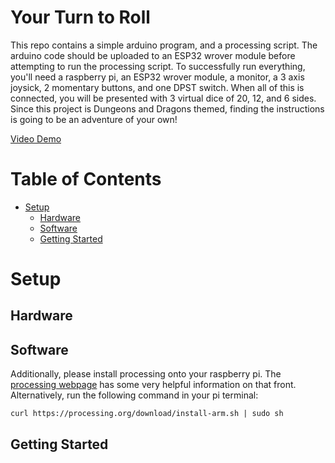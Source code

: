 # Your Turn to Roll

This repo contains a simple arduino program, and a processing script. The arduino code should be uploaded to an ESP32 wrover module before attempting to run the processing script. To successfully run everything, you'll need a raspberry pi, an ESP32 wrover module, a monitor, a 3 axis joysick, 2 momentary buttons, and one DPST switch. When all of this is connected, you will be presented with 3 virtual dice of 20, 12, and 6 sides. Since this project is Dungeons and Dragons themed, finding the instructions is going to be an adventure of your own! 

[Video Demo](https://youtu.be/odz9Fv931Ek)


# Table of Contents <!-- omit in toc -->
- [Setup](#setup)
  - [Hardware](#hardware)
  - [Software ](#software)
  - [Getting Started](#running)


# Setup

## Hardware

## Software 

Additionally, please install processing onto your raspberry pi. The [processing webpage](https://pi.processing.org/get-started/) has some very helpful information on that front. Alternatively, run the following command in your pi terminal:
```
curl https://processing.org/download/install-arm.sh | sudo sh
```

## Getting Started
